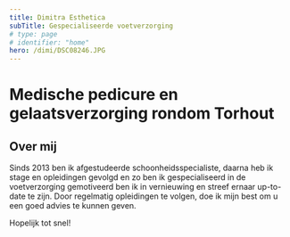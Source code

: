 ```yaml
---
title: Dimitra Esthetica
subTitle: Gespecialiseerde voetverzorging
# type: page
# identifier: "home"
hero: /dimi/DSC08246.JPG
---
```


# Medische pedicure en gelaatsverzorging rondom Torhout

## Over mij

Sinds 2013 ben ik afgestudeerde schoonheidsspecialiste, daarna heb ik stage en opleidingen gevolgd en zo ben ik gespecialiseerd in de voetverzorging gemotiveerd ben ik in vernieuwing en streef ernaar up-to-date te zijn.
Door regelmatig opleidingen te volgen, doe ik mijn best om u een goed advies te kunnen geven. 

Hopelijk tot snel!
